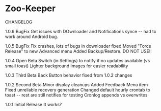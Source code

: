 # Zoo-Keeper
CHANGELOG

1.0.6 BugFix
	Get issues with DOwnloader and Notifications synce
	  -- had to work around Android bug.

1.0.5 BugFix
	Fix crashes, lots of bugs in downloader fixed
	Moved "Force Release" to new Advanced menu
	Added Backup/Restore.  DO NOT USE!!

1.0.4 Open Beta
	Switch (in Settings) to notify if no updates available (vs small toast)
	Lighter background images for easier readability

1.0.3 Third Beta
	Back Button behavior fixed from 1.0.2 changes

1.0.2 Second Beta
	Minor display cleanups
	Added Feedback Menu item
	Fixed unreliable recovery generation
	Changed default hourly crontab to toast
	  -- rest are still notifies for testing
	Cronlog appends vs overwrites

1.0.1 Initial Release
	It works?
